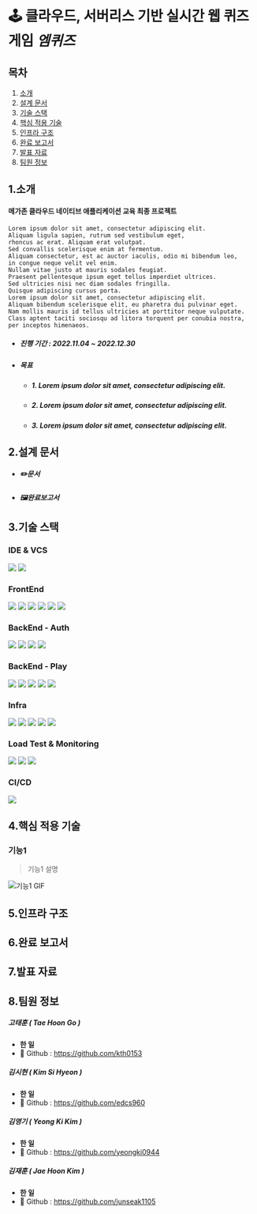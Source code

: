 # 🕹 클라우드, 서버리스 기반 실시간 웹 퀴즈 게임 *엠퀴즈*

## 목차
1. [소개](#1.소개)
2. [설계 문서](#2.설계-문서)
3. [기술 스택](#3.기술-스택)
4. [핵심 적용 기술](#4.핵심-적용-기술)
5. [인프라 구조](#5.인프라-구조)
6. [완료 보고서](#6.완료-보고서)
7. [발표 자료](7.발표-자료)
8. [팀원 정보](#8.팀원-정보)

## 1.소개

#### 메가존 클라우드 네이티브 애플리케이션 교육 최종 프로젝트
```text
Lorem ipsum dolor sit amet, consectetur adipiscing elit.
Aliquam ligula sapien, rutrum sed vestibulum eget, 
rhoncus ac erat. Aliquam erat volutpat. 
Sed convallis scelerisque enim at fermentum. 
Aliquam consectetur, est ac auctor iaculis, odio mi bibendum leo, 
in congue neque velit vel enim. 
Nullam vitae justo at mauris sodales feugiat. 
Praesent pellentesque ipsum eget tellus imperdiet ultrices. 
Sed ultricies nisi nec diam sodales fringilla. 
Quisque adipiscing cursus porta. 
Lorem ipsum dolor sit amet, consectetur adipiscing elit. 
Aliquam bibendum scelerisque elit, eu pharetra dui pulvinar eget. 
Nam mollis mauris id tellus ultricies at porttitor neque vulputate. 
Class aptent taciti sociosqu ad litora torquent per conubia nostra, per inceptos himenaeos.
```

- ##### 진행 기간 : 2022.11.04 ~ 2022.12.30

- ##### 목표

  - ##### 1. Lorem ipsum dolor sit amet, consectetur adipiscing elit.
  - ##### 2. Lorem ipsum dolor sit amet, consectetur adipiscing elit.
  - ##### 3. Lorem ipsum dolor sit amet, consectetur adipiscing elit.


## 2.설계 문서


- ##### ✏️문서

- ##### 🖼완료보고서


## 3.기술 스택

### IDE & VCS
<img src="https://img.shields.io/badge/IntelliJ IDEA-000000?style=for-the-badge&logo=IntelliJ IDEA&logoColor=white"> 
<img src="https://img.shields.io/badge/Github-181717?style=for-the-badge&logo=Github&logoColor=white"> 




### FrontEnd
<img src="https://img.shields.io/badge/React-61DAFB?style=for-the-badge&logo=React&logoColor=white"> 
<img src="https://img.shields.io/badge/Redux-764ABC?style=for-the-badge&logo=Redux&logoColor=white">
<img src="https://img.shields.io/badge/MUI-007FFF?style=for-the-badge&logo=MUI&logoColor=white">
<img src="https://img.shields.io/badge/Axios-5A29E4?style=for-the-badge&logo=Axios&logoColor=white">
<img src="https://img.shields.io/badge/Create React App-09D3AC?style=for-the-badge&logo=Create React App&logoColor=white">
<img src="https://img.shields.io/badge/React Router-CA4245?style=for-the-badge&logo=React Router&logoColor=white"> 





### BackEnd - Auth
<img src="https://img.shields.io/badge/Spring_Boot-6DB33F?style=for-the-badge&logo=SpringBoot&logoColor=white"> 
<img src="https://img.shields.io/badge/Spring Security-6DB33F?style=for-the-badge&logo=Spring Security&logoColor=white">
<img src="https://img.shields.io/badge/MySQL-4479A1?style=for-the-badge&logo=MySQL&logoColor=white"> 
<img src="https://img.shields.io/badge/Redis-DC382D?style=for-the-badge&logo=Redis&logoColor=white"> 


### BackEnd - Play
<img src="https://img.shields.io/badge/Spring_Boot-6DB33F?style=for-the-badge&logo=SpringBoot&logoColor=white"> 
<img src="https://img.shields.io/badge/RabbitMQ-FF6600?style=for-the-badge&logo=RabbitMQ&logoColor=white">
<img src="https://img.shields.io/badge/Socket.io-010101?style=for-the-badge&logo=Socket.io&logoColor=white">
<img src="https://img.shields.io/badge/Redis-DC382D?style=for-the-badge&logo=Redis&logoColor=white"> 
<img src="https://img.shields.io/badge/AWS DynamoDB-4053D6?style=for-the-badge&logo=Amazon DynamoDB&logoColor=white">

### Infra
<img src="https://img.shields.io/badge/AWS ECS-FF9900?style=for-the-badge&logo=Amazon ECS&logoColor=white">
<img src="https://img.shields.io/badge/AWS EC2-FF9900?style=for-the-badge&logo=Amazon EC2&logoColor=white">
<img src="https://img.shields.io/badge/Docker-2496ED?style=for-the-badge&logo=Docker&logoColor=white">
<img src="https://img.shields.io/badge/Amazon API Gateway-FF4F8B?style=for-the-badge&logo=Amazon API Gateway&logoColor=white"> 
<img src="https://img.shields.io/badge/AWS Lambda-FF9900?style=for-the-badge&logo=AWS Lambda&logoColor=white">

### Load Test & Monitoring
<img src="https://img.shields.io/badge/Locust-6DB33F?style=for-the-badge&logo=Locust&logoColor=white"> 
<img src="https://img.shields.io/badge/Amazon CloudWatch-FF4F8B?style=for-the-badge&logo=Amazon CloudWatch&logoColor=white">
<img src="https://img.shields.io/badge/Grafana-F46800?style=for-the-badge&logo=Grafana&logoColor=white">

### CI/CD
<img src="https://img.shields.io/badge/Jenkins-D24939?style=for-the-badge&logo=Jenkins&logoColor=white"> 










## 4.핵심 적용 기술 

### 기능1
> 기능1 설명

![기능1 GIF](README.assets/기능1.gif)





## 5.인프라 구조 

## 6.완료 보고서

## 7.발표 자료

## 8.팀원 정보 

##### 고태훈 ( Tae Hoon Go )

- **한 일**
- 🍒 Github : https://github.com/kth0153

##### 김시현 ( Kim Si Hyeon )

- **한 일**
- 🍓 Github : https://github.com/edcs960

##### 김영기 ( Yeong Ki Kim )

- **한 일**
- 🍐 Github : https://github.com/yeongki0944

##### 김재훈 ( Jae Hoon Kim )

- **한 일**
- 🍈 Github : https://github.com/junseak1105
